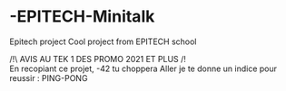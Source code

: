 # -EPITECH-Minitalk
Epitech project
Cool project from EPITECH school

/!\ AVIS AU TEK 1 DES PROMO 2021 ET PLUS /!\
En recopiant ce projet, -42 tu choppera 
Aller je te donne un indice pour reussir : PING-PONG
